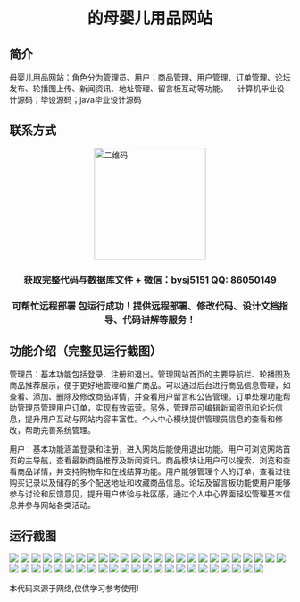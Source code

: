 <p><h1 align="center">的母婴儿用品网站</h1></p>

## 简介
母婴儿用品网站：角色分为管理员、用户；商品管理、用户管理、订单管理、论坛发布、轮播图上传、新闻资讯、地址管理、留言板互动等功能。    --计算机毕业设计源码；毕设源码；java毕业设计源码


## 联系方式
<img src="https://bs-1329754181.cos.ap-shanghai.myqcloud.com/wx.jpg" alt="二维码" style="display: block; margin: 0 auto;" width="200px">
<p><h3 align="center">获取完整代码与数据库文件 + 微信：bysj5151 QQ: 86050149</h3></p>
<p><h3 align="center">可帮忙远程部署 包运行成功！提供远程部署、修改代码、设计文档指导、代码讲解等服务！</h3></p>

## 功能介绍（完整见运行截图）
管理员：基本功能包括登录、注册和退出。管理网站首页的主要导航栏、轮播图及商品推荐展示，便于更好地管理和推广商品。可以通过后台进行商品信息管理，如查看、添加、删除及修改商品详情，并查看用户留言和公告管理。订单处理功能帮助管理员管理用户订单，实现有效运营。另外，管理员可编辑新闻资讯和论坛信息，提升用户互动与网站内容丰富性。个人中心模块提供管理员信息的查看和修改，帮助完善系统管理。

用户：基本功能涵盖登录和注册，进入网站后能使用退出功能。用户可浏览网站首页的主导航，查看最新商品推荐及新闻资讯。商品模块让用户可以搜索、浏览和查看商品详情，并支持购物车和在线结算功能。用户能够管理个人的订单，查看过往购买记录以及储存的多个配送地址和收藏商品信息。论坛及留言板功能使用户能够参与讨论和反馈意见，提升用户体验与社区感，通过个人中心界面轻松管理基本信息并参与网站各类活动。


## 运行截图
![](https://bs-1329754181.cos.ap-shanghai.myqcloud.com/ssm/BabyProductsWebsite/img/001.jpg)
![](https://bs-1329754181.cos.ap-shanghai.myqcloud.com/ssm/BabyProductsWebsite/img/002.jpg)
![](https://bs-1329754181.cos.ap-shanghai.myqcloud.com/ssm/BabyProductsWebsite/img/003.jpg)
![](https://bs-1329754181.cos.ap-shanghai.myqcloud.com/ssm/BabyProductsWebsite/img/004.jpg)
![](https://bs-1329754181.cos.ap-shanghai.myqcloud.com/ssm/BabyProductsWebsite/img/005.jpg)
![](https://bs-1329754181.cos.ap-shanghai.myqcloud.com/ssm/BabyProductsWebsite/img/006.jpg)
![](https://bs-1329754181.cos.ap-shanghai.myqcloud.com/ssm/BabyProductsWebsite/img/007.jpg)
![](https://bs-1329754181.cos.ap-shanghai.myqcloud.com/ssm/BabyProductsWebsite/img/008.jpg)
![](https://bs-1329754181.cos.ap-shanghai.myqcloud.com/ssm/BabyProductsWebsite/img/009.jpg)
![](https://bs-1329754181.cos.ap-shanghai.myqcloud.com/ssm/BabyProductsWebsite/img/010.jpg)
![](https://bs-1329754181.cos.ap-shanghai.myqcloud.com/ssm/BabyProductsWebsite/img/011.jpg)
![](https://bs-1329754181.cos.ap-shanghai.myqcloud.com/ssm/BabyProductsWebsite/img/012.jpg)
![](https://bs-1329754181.cos.ap-shanghai.myqcloud.com/ssm/BabyProductsWebsite/img/013.jpg)
![](https://bs-1329754181.cos.ap-shanghai.myqcloud.com/ssm/BabyProductsWebsite/img/014.jpg)
![](https://bs-1329754181.cos.ap-shanghai.myqcloud.com/ssm/BabyProductsWebsite/img/015.jpg)
![](https://bs-1329754181.cos.ap-shanghai.myqcloud.com/ssm/BabyProductsWebsite/img/016.jpg)
![](https://bs-1329754181.cos.ap-shanghai.myqcloud.com/ssm/BabyProductsWebsite/img/017.jpg)
![](https://bs-1329754181.cos.ap-shanghai.myqcloud.com/ssm/BabyProductsWebsite/img/018.jpg)
![](https://bs-1329754181.cos.ap-shanghai.myqcloud.com/ssm/BabyProductsWebsite/img/019.jpg)
![](https://bs-1329754181.cos.ap-shanghai.myqcloud.com/ssm/BabyProductsWebsite/img/020.jpg)
![](https://bs-1329754181.cos.ap-shanghai.myqcloud.com/ssm/BabyProductsWebsite/img/021.jpg)
![](https://bs-1329754181.cos.ap-shanghai.myqcloud.com/ssm/BabyProductsWebsite/img/022.jpg)
![](https://bs-1329754181.cos.ap-shanghai.myqcloud.com/ssm/BabyProductsWebsite/img/023.jpg)
![](https://bs-1329754181.cos.ap-shanghai.myqcloud.com/ssm/BabyProductsWebsite/img/024.jpg)
![](https://bs-1329754181.cos.ap-shanghai.myqcloud.com/ssm/BabyProductsWebsite/img/025.jpg)
![](https://bs-1329754181.cos.ap-shanghai.myqcloud.com/ssm/BabyProductsWebsite/img/026.jpg)
![](https://bs-1329754181.cos.ap-shanghai.myqcloud.com/ssm/BabyProductsWebsite/img/027.jpg)
![](https://bs-1329754181.cos.ap-shanghai.myqcloud.com/ssm/BabyProductsWebsite/img/028.jpg)
![](https://bs-1329754181.cos.ap-shanghai.myqcloud.com/ssm/BabyProductsWebsite/img/029.jpg)
![](https://bs-1329754181.cos.ap-shanghai.myqcloud.com/ssm/BabyProductsWebsite/img/030.jpg)
![](https://bs-1329754181.cos.ap-shanghai.myqcloud.com/ssm/BabyProductsWebsite/img/031.jpg)
![](https://bs-1329754181.cos.ap-shanghai.myqcloud.com/ssm/BabyProductsWebsite/img/032.jpg)
![](https://bs-1329754181.cos.ap-shanghai.myqcloud.com/ssm/BabyProductsWebsite/img/033.jpg)
![](https://bs-1329754181.cos.ap-shanghai.myqcloud.com/ssm/BabyProductsWebsite/img/034.jpg)
![](https://bs-1329754181.cos.ap-shanghai.myqcloud.com/ssm/BabyProductsWebsite/img/035.jpg)
![](https://bs-1329754181.cos.ap-shanghai.myqcloud.com/ssm/BabyProductsWebsite/img/036.jpg)
![](https://bs-1329754181.cos.ap-shanghai.myqcloud.com/ssm/BabyProductsWebsite/img/037.jpg)
![](https://bs-1329754181.cos.ap-shanghai.myqcloud.com/ssm/BabyProductsWebsite/img/038.jpg)
![](https://bs-1329754181.cos.ap-shanghai.myqcloud.com/ssm/BabyProductsWebsite/img/039.jpg)
![](https://bs-1329754181.cos.ap-shanghai.myqcloud.com/ssm/BabyProductsWebsite/img/040.jpg)
![](https://bs-1329754181.cos.ap-shanghai.myqcloud.com/ssm/BabyProductsWebsite/img/041.jpg)
![](https://bs-1329754181.cos.ap-shanghai.myqcloud.com/ssm/BabyProductsWebsite/img/042.jpg)
![](https://bs-1329754181.cos.ap-shanghai.myqcloud.com/ssm/BabyProductsWebsite/img/043.jpg)
![](https://bs-1329754181.cos.ap-shanghai.myqcloud.com/ssm/BabyProductsWebsite/img/044.jpg)
![](https://bs-1329754181.cos.ap-shanghai.myqcloud.com/ssm/BabyProductsWebsite/img/045.jpg)
![](https://bs-1329754181.cos.ap-shanghai.myqcloud.com/ssm/BabyProductsWebsite/img/046.jpg)
![](https://bs-1329754181.cos.ap-shanghai.myqcloud.com/ssm/BabyProductsWebsite/img/047.jpg)
![](https://bs-1329754181.cos.ap-shanghai.myqcloud.com/ssm/BabyProductsWebsite/img/048.jpg)

<p>本代码来源于网络,仅供学习参考使用!</p>
